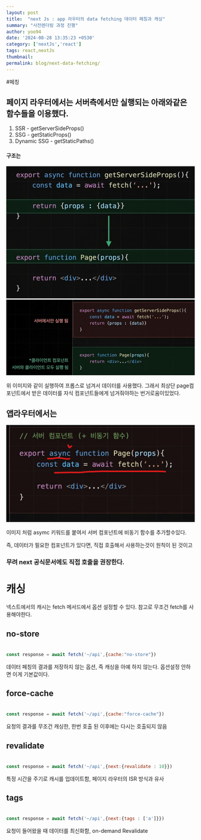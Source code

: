 ```yaml
---
layout: post
title:  "next Js : app 라우터의 data fetching 데이터 페칭과 캐싱"
summary: "사전렌더링 과정 진행"
author: yoo94
date: '2024-08-28 13:35:23 +0530'
category: ['nextJs','react']
tags: react,nextJs
thumbnail: 
permalink: blog/next-data-fetching/
---
```

#페칭

## 페이지 라우터에서는 서버측에서만 실행되는 아래와같은 함수들을 이용했다. 

1. SSR - getServerSideProps()
2. SSG - getStaticProps()
3. Dynamic SSG - getStaticPaths()

#### 구조는 

<img src="/blog/postImg/next090801.png" alt="next090801.png" style="max-width:100%;">

<img src="/blog/postImg/next090802.png" alt="next090802.png" style="max-width:100%;">

위 이미지와 같이 실행하여 프롭스로 넘겨서 데이터를 사용했다.
그래서 최상단 page컴포넌트에서 받은 데이터를 자식 컴포넌트들에게 넘겨줘야하는 번거로움이있었다.

## 앱라우터에서는

<img src="/blog/postImg/next090803.png" alt="next090803.png" style="max-width:100%;">

이미지 처럼 asymc 키워드를 붙여서 서버 컴포넌트에 비동기 함수를 추가할수있다.

즉, 데이터가 필요한 컴포넌트가 있다면, 직접 호출해서 사용하는것이 원칙이 된 것이고
### 무려 next 공식문서에도 직접 호출을 권장한다.

# 캐싱

넥스트에서의 캐시는 fetch 메서드에서 옵션 설정할 수 있다.
참고로 무조건 fetch를 사용해야한다.

## no-store
```js

const response = await fetch('~/api',{cache:"no-store"})

```
데이터 페칭의 결과를 저장하지 않는 옵션, 즉 캐싱을 아예 하지 않는다. 옵션설정 안하면 이게 기본값이다.

## force-cache
```js

const response = await fetch('~/api',{cache:"force-cache"})

```
요청의 결과를 무조건 캐싱한, 한번 호출 된 이후에는 다시는 호출되지 않음


## revalidate
```js

const response = await fetch('~/api',{next:{revalidate : 10}})

```
특정 시간을 주기로 캐시를 업데이트함, 페이지 라우터의 ISR 방식과 유사

## tags
```js

const response = await fetch('~/api',{next:{tags : ['a']}})

```
요청이 들어왔을 때 데이터를 최신화함, on-demand Revalidate